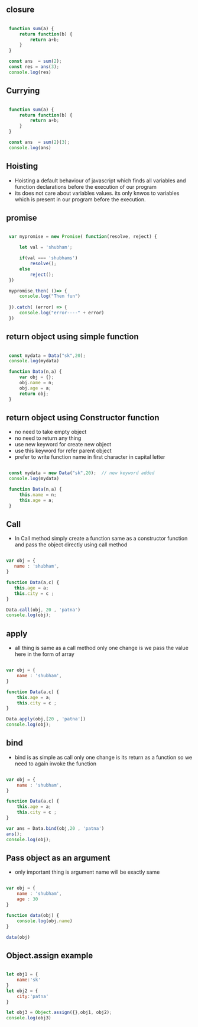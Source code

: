 
## closure

````js

 function sum(a) {
     return function(b) {
         return a+b;
     }      
 }

 const ans  = sum(2);
 const res = ans(3);
 console.log(res)

 ````


 ## Currying

````js

 function sum(a) {
     return function(b) {
         return a+b;
     }      
 }

 const ans  = sum(2)(3);
 console.log(ans)

 ````

 ## Hoisting

 - Hoisting a default behaviour of javascript which finds all variables and function declarations before the execution of our program
 - its does not care about variables values. its only knwos to variables which is present in our program before the execution.

 ## promise

````js

 var mypromise = new Promise( function(resolve, reject) {

     let val = 'shubham';

     if(val === 'shubhams')
         resolve();
     else
         reject();
 })

 mypromise.then( ()=> {
     console.log("Then fun")
   
 }).catch( (error) => {
     console.log("error----" + error)
 }) 

 ````

 ## return object using simple function

````js

 const mydata = Data("sk",20);
 console.log(mydata)

 function Data(n,a) {
     var obj = {};
     obj.name = n;
     obj.age = a;
     return obj;
 }

 ````

 ## return object using Constructor function

 - no need to take empty object
 - no need to return any thing
 - use new keyword for create new object
 - use this keyword for refer parent object
 - prefer to write function name in first character in capital letter

````js

 const mydata = new Data("sk",20);  // new keyword added
 console.log(mydata)

 function Data(n,a) {
     this.name = n;
     this.age = a;
 }

 ````

 ## Call
 - In Call method simply create a function same as a constructor function and pass the object directly using call method

 ````js

 var obj = {
    name : 'shubham',
}

function Data(a,c) {
    this.age = a;
    this.city = c ;
}

Data.call(obj, 20 , 'patna')
console.log(obj);

````

## apply
 - all thing is same as a call method only one change is we pass the value here in the form of array
````js

var obj = {
    name : 'shubham',
}

function Data(a,c) {
    this.age = a;
    this.city = c ;
}

Data.apply(obj,[20 , 'patna'])
console.log(obj);


````


## bind
 - bind is as simple as call only one change is its return as a function  so we need to again invoke the function

````js

var obj = {
    name : 'shubham',
}

function Data(a,c) {
    this.age = a;
    this.city = c ;
}

var ans = Data.bind(obj,20 , 'patna')
ans();
console.log(obj);

````

 ## Pass object as an argument
  - only important thing is argument name will be exactly same

````js

var obj = {
    name : 'shubham',
    age : 30
}

function data(obj) {
    console.log(obj.name)
}

data(obj)


````


## Object.assign example

```js

let obj1 = {
    name:'sk'
}
let obj2 = {
    city:'patna'
}

let obj3 = Object.assign({},obj1, obj2);
console.log(obj3)


````
